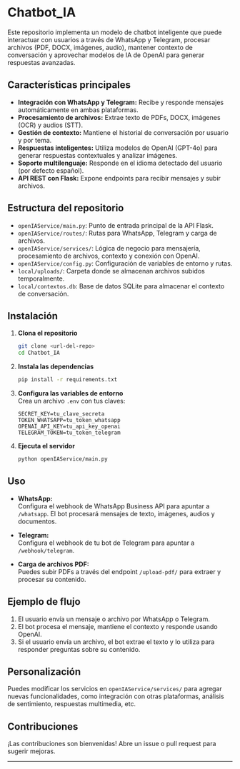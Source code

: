 # Chatbot_IA

Este repositorio implementa un modelo de chatbot inteligente que puede interactuar con usuarios a través de WhatsApp y Telegram, procesar archivos (PDF, DOCX, imágenes, audio), mantener contexto de conversación y aprovechar modelos de IA de OpenAI para generar respuestas avanzadas.

## Características principales

- **Integración con WhatsApp y Telegram:** Recibe y responde mensajes automáticamente en ambas plataformas.
- **Procesamiento de archivos:** Extrae texto de PDFs, DOCX, imágenes (OCR) y audios (STT).
- **Gestión de contexto:** Mantiene el historial de conversación por usuario y por tema.
- **Respuestas inteligentes:** Utiliza modelos de OpenAI (GPT-4o) para generar respuestas contextuales y analizar imágenes.
- **Soporte multilenguaje:** Responde en el idioma detectado del usuario (por defecto español).
- **API REST con Flask:** Expone endpoints para recibir mensajes y subir archivos.

## Estructura del repositorio

- `openIAService/main.py`: Punto de entrada principal de la API Flask.
- `openIAService/routes/`: Rutas para WhatsApp, Telegram y carga de archivos.
- `openIAService/services/`: Lógica de negocio para mensajería, procesamiento de archivos, contexto y conexión con OpenAI.
- `openIAService/config.py`: Configuración de variables de entorno y rutas.
- `local/uploads/`: Carpeta donde se almacenan archivos subidos temporalmente.
- `local/contextos.db`: Base de datos SQLite para almacenar el contexto de conversación.

## Instalación

1. **Clona el repositorio**
   ```bash
   git clone <url-del-repo>
   cd Chatbot_IA
   ```

2. **Instala las dependencias**
   ```bash
   pip install -r requirements.txt
   ```

3. **Configura las variables de entorno**  
   Crea un archivo `.env` con tus claves:
   ```
   SECRET_KEY=tu_clave_secreta
   TOKEN_WHATSAPP=tu_token_whatsapp
   OPENAI_API_KEY=tu_api_key_openai
   TELEGRAM_TOKEN=tu_token_telegram
   ```

4. **Ejecuta el servidor**
   ```bash
   python openIAService/main.py
   ```

## Uso

- **WhatsApp:**  
  Configura el webhook de WhatsApp Business API para apuntar a `/whatsapp`. El bot procesará mensajes de texto, imágenes, audios y documentos.

- **Telegram:**  
  Configura el webhook de tu bot de Telegram para apuntar a `/webhook/telegram`.

- **Carga de archivos PDF:**  
  Puedes subir PDFs a través del endpoint `/upload-pdf/` para extraer y procesar su contenido.

## Ejemplo de flujo

1. El usuario envía un mensaje o archivo por WhatsApp o Telegram.
2. El bot procesa el mensaje, mantiene el contexto y responde usando OpenAI.
3. Si el usuario envía un archivo, el bot extrae el texto y lo utiliza para responder preguntas sobre su contenido.

## Personalización

Puedes modificar los servicios en `openIAService/services/` para agregar nuevas funcionalidades, como integración con otras plataformas, análisis de sentimiento, respuestas multimedia, etc.

## Contribuciones

¡Las contribuciones son bienvenidas! Abre un issue o pull request para sugerir mejoras.

---
